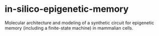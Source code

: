 # in-silico-epigenetic-memory
Molecular architecture and modeling of a synthetic circuit for epigenetic memory (including a finite-state machine) in mammalian cells.
